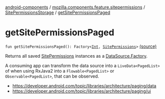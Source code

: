 [android-components](../../index.md) / [mozilla.components.feature.sitepermissions](../index.md) / [SitePermissionsStorage](index.md) / [getSitePermissionsPaged](./get-site-permissions-paged.md)

# getSitePermissionsPaged

`fun getSitePermissionsPaged(): Factory<`[`Int`](https://kotlinlang.org/api/latest/jvm/stdlib/kotlin/-int/index.html)`, `[`SitePermissions`](../-site-permissions/index.md)`>` [(source)](https://github.com/mozilla-mobile/android-components/blob/master/components/feature/sitepermissions/src/main/java/mozilla/components/feature/sitepermissions/SitePermissionsStorage.kt#L81)

Returns all saved [SitePermissions](../-site-permissions/index.md) instances as a [DataSource.Factory](#).

A consuming app can transform the data source into a `LiveData<PagedList>` of when using RxJava2 into a
`Flowable<PagedList>` or `Observable<PagedList>`, that can be observed.

* https://developer.android.com/topic/libraries/architecture/paging/data
* https://developer.android.com/topic/libraries/architecture/paging/ui
